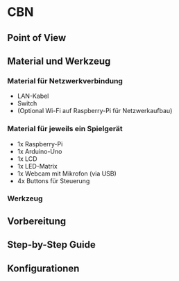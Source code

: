 # CBN

## Point of View
> 

## Material und Werkzeug
### Material für Netzwerkverbindung
* LAN-Kabel
* Switch
* (Optional Wi-Fi auf Raspberry-Pi für Netzwerkaufbau)

### Material für jeweils ein Spielgerät
* 1x Raspberry-Pi
* 1x Arduino-Uno
* 1x LCD
* 1x LED-Matrix
* 1x Webcam mit Mikrofon (via USB)
* 4x Buttons für Steuerung

### Werkzeug

## Vorbereitung

## Step-by-Step Guide

## Konfigurationen
